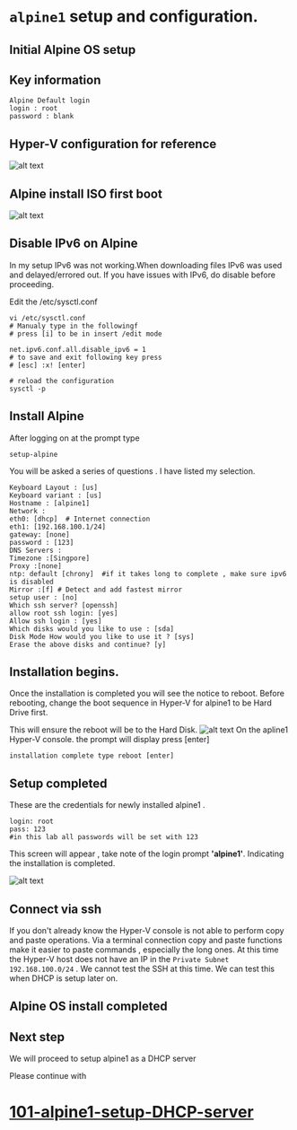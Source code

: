 # `alpine1` setup and configuration.

## Initial Alpine OS setup

## Key information
```
Alpine Default login
login : root
password : blank
```
## Hyper-V configuration for reference
![alt text](./screenshots/Alpine1-screenshots/Hyper-V-alpine1-config-overview.png)


## Alpine install ISO first boot
![alt text](./screenshots/Alpine1-screenshots/Alpine-boot-from-alpine-install-iso.png)


## Disable IPv6 on Alpine 
In my setup IPv6 was not working.When downloading files IPv6 was used and delayed/errored out.
If you have issues with IPv6, do disable before proceeding. 

 Edit the /etc/sysctl.conf

```
vi /etc/sysctl.conf
# Manualy type in the followingf
# press [i] to be in insert /edit mode

net.ipv6.conf.all.disable_ipv6 = 1
# to save and exit following key press
# [esc] :x! [enter]

# reload the configuration
sysctl -p
```

## Install Alpine 
After logging on at the prompt type 
``` 
setup-alpine
```
You will be asked a series of questions . I have listed my selection.
```
Keyboard Layout : [us]
Keyboard variant : [us]
Hostname : [alpine1]
Network :
eth0: [dhcp]  # Internet connection
eth1: [192.168.100.1/24]
gateway: [none]
password : [123]
DNS Servers :
Timezone :[Singpore]
Proxy :[none]
ntp: default [chrony]  #if it takes long to complete , make sure ipv6 is disabled
Mirror :[f] # Detect and add fastest mirror
setup user : [no]
Which ssh server? [openssh]
allow root ssh login: [yes]
Allow ssh login : [yes]
Which disks would you like to use : [sda]
Disk Mode How would you like to use it ? [sys]
Erase the above disks and continue? [y]
```

## Installation begins.
Once the installation is completed you will see the notice to reboot.
Before rebooting, change the boot sequence in Hyper-V for alpine1 to be Hard Drive first.

This will ensure the reboot will be to the Hard Disk.
![alt text](./screenshots/Alpine1-screenshots/Hyper-V-alpine2-boot-sequence-change-after-alpine-setup-completed.png)
On the apline1 Hyper-V console.
the prompt will display press [enter]
```
installation complete type reboot [enter]
```

## Setup completed 


These are the credentials for newly installed alpine1 . 
```
login: root
pass: 123
#in this lab all passwords will be set with 123
```
This screen will appear , take note of the login prompt **'alpine1'**. Indicating the installation is completed.

![alt text](./screenshots/Alpine1-screenshots/vmconnect_odjAAmfYDN.png)
## Connect via ssh
If you don't already know the Hyper-V console is not able to perform copy and paste operations. Via a terminal connection copy and paste functions make it easier to paste commands , especially the long ones.
At this time the Hyper-V host does not have an IP in the `Private Subnet 192.168.100.0/24` . We cannot test the SSH at this time.
We can test this when DHCP is setup later on.



## Alpine OS install completed 


## Next step

We will proceed to setup alpine1 as a DHCP server 

Please continue with 
# [101-alpine1-setup-DHCP-server](./101-alpine1-setup-DHCP-server.md)
